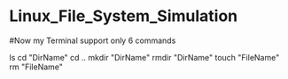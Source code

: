 # Linux_File_System_Simulation


#Now my Terminal support only 6 commands

ls 
cd "DirName"
cd ..
mkdir "DirName"
rmdir "DirName"
touch "FileName"
rm    "FileName"
